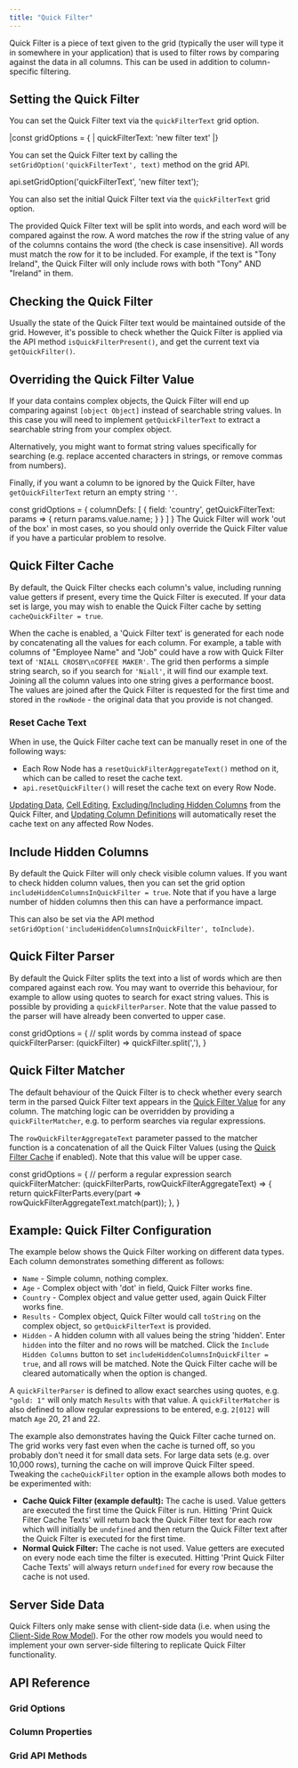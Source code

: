 ```yaml
---
title: "Quick Filter"
---
```


Quick Filter is a piece of text given to the grid (typically the user will type it in somewhere in your application) that is used to filter rows by comparing against the data in all columns. This can be used in addition to column-specific filtering.

## Setting the Quick Filter

<grid-example title='Quick Filter' name='quick-filter' type='generated'></grid-example>

<framework-specific-section frameworks="react">

You can set the Quick Filter text via the `quickFilterText` grid option.

<snippet>
|const gridOptions = {
|    quickFilterText: 'new filter text'
|}
</snippet>

</framework-specific-section>

<framework-specific-section frameworks="javascript,angular,vue">

You can set the Quick Filter text by calling the `setGridOption('quickFilterText', text)` method on the grid API.

<snippet>
api.setGridOption('quickFilterText', 'new filter text');
</snippet>

You can also set the initial Quick Filter text via the `quickFilterText` grid option.

</framework-specific-section>

The provided Quick Filter text will be split into words, and each word will be compared against the row. A word matches the row if the string value of any of the columns contains the word (the check is case insensitive). All words must match the row for it to be included. For example, if the text is "Tony Ireland", the Quick Filter will only include rows with both "Tony" AND "Ireland" in them.

## Checking the Quick Filter

Usually the state of the Quick Filter text would be maintained outside of the grid. However, it's possible to check whether the Quick Filter is applied via the API method `isQuickFilterPresent()`, and get the current text via `getQuickFilter()`.

## Overriding the Quick Filter Value

If your data contains complex objects, the Quick Filter will end up comparing against `[object Object]` instead of searchable string values. In this case you will need to implement `getQuickFilterText` to extract a searchable string from your complex object. 

Alternatively, you might want to format string values specifically for searching (e.g. replace accented characters in strings, or remove commas from numbers).

Finally, if you want a column to be ignored by the Quick Filter, have `getQuickFilterText` return an empty string `''`.

<snippet>
const gridOptions = {
    columnDefs: [
        {
            field: 'country',
            getQuickFilterText: params => {
                return params.value.name;
            }
        }
    ]
}
</snippet>


<note>
The Quick Filter will work 'out of the box' in most cases, so you should only override the Quick Filter value if you have a particular problem to resolve.
</note>

## Quick Filter Cache

By default, the Quick Filter checks each column's value, including running value getters if present, every time the Quick Filter is executed. If your data set is large, you may wish to enable the Quick Filter cache by setting `cacheQuickFilter = true`.

When the cache is enabled, a 'Quick Filter text' is generated for each node by concatenating all the values for each column. For example, a table with columns of "Employee Name" and "Job" could have a row with Quick Filter text of `'NIALL CROSBY\nCOFFEE MAKER'`. The grid then performs a simple string search, so if you search for `'Niall'`, it will find our example text. Joining all the column values into one string gives a performance boost. The values are joined after the Quick Filter is requested for the first time and stored in the `rowNode` - the original data that you provide is not changed.

### Reset Cache Text

When in use, the Quick Filter cache text can be manually reset in one of the following ways:

- Each Row Node has a `resetQuickFilterAggregateText()` method on it, which can be called to reset the cache text.
- `api.resetQuickFilter()` will reset the cache text on every Row Node.

[Updating Data](/data-update/), [Cell Editing](/cell-editing/), [Excluding/Including Hidden Columns](#include-hidden-columns) from the Quick Filter, and [Updating Column Definitions](/column-updating-definitions/) will automatically reset the cache text on any affected Row Nodes.

## Include Hidden Columns

By default the Quick Filter will only check visible column values. If you want to check hidden column values, then you can set the grid option `includeHiddenColumnsInQuickFilter = true`. Note that if you have a large number of hidden columns then this can have a performance impact.

This can also be set via the API method `setGridOption('includeHiddenColumnsInQuickFilter', toInclude)`.

## Quick Filter Parser

By default the Quick Filter splits the text into a list of words which are then compared against each row. You may want to override this behaviour, for example to allow using quotes to search for exact string values. This is possible by providing a `quickFilterParser`. Note that the value passed to the parser will have already been converted to upper case.

<snippet>
const gridOptions = {
    // split words by comma instead of space
    quickFilterParser: (quickFilter) => quickFilter.split(','),
}
</snippet>

## Quick Filter Matcher

The default behaviour of the Quick Filter is to check whether every search term in the parsed Quick Filter text appears in the [Quick Filter Value](#overriding-the-quick-filter-value) for any column. The matching logic can be overridden by providing a `quickFilterMatcher`, e.g. to perform searches via regular expressions.

The `rowQuickFilterAggregateText` parameter passed to the matcher function is a concatenation of all the Quick Filter Values (using the [Quick Filter Cache](#quick-filter-cache) if enabled). Note that this value will be upper case.

<snippet>
const gridOptions = {
    // perform a regular expression search
    quickFilterMatcher: (quickFilterParts, rowQuickFilterAggregateText) => {
        return quickFilterParts.every(part => rowQuickFilterAggregateText.match(part));
    },
}
</snippet>

## Example: Quick Filter Configuration

The example below shows the Quick Filter working on different data types. Each column demonstrates something different as follows:

- `Name` - Simple column, nothing complex.
- `Age` - Complex object with 'dot' in field, Quick Filter works fine.
- `Country` - Complex object and value getter used, again Quick Filter works fine.
- `Results` - Complex object, Quick Filter would call `toString` on the complex object, so `getQuickFilterText` is provided.
- `Hidden` - A hidden column with all values being the string 'hidden'. Enter `hidden` into the filter and no rows will be matched. Click the `Include Hidden Columns` button to set `includeHiddenColumnsInQuickFilter = true`, and all rows will be matched. Note the Quick Filter cache will be cleared automatically when the option is changed.

A `quickFilterParser` is defined to allow exact searches using quotes, e.g. `"gold: 1"` will only match `Results` with that value. A `quickFilterMatcher` is also defined to allow regular expressions to be entered, e.g. `2[012]` will match `Age` 20, 21 and 22.

The example also demonstrates having the Quick Filter cache turned on. The grid works very fast even when the cache is turned off, so you probably don't need it for small data sets. For large data sets (e.g. over 10,000 rows), turning the cache on will improve Quick Filter speed. Tweaking the `cacheQuickFilter` option in the example allows both modes to be experimented with:

- **Cache Quick Filter (example default):** The cache is used. Value getters are executed the first time the Quick Filter is run. Hitting 'Print Quick Filter Cache Texts' will return back the Quick Filter text for each row which will initially be `undefined` and then return the Quick Filter text after the Quick Filter is executed for the first time.
- **Normal Quick Filter:** The cache is not used. Value getters are executed on every node each time the filter is executed. Hitting 'Print Quick Filter Cache Texts' will always return `undefined` for every row because the cache is not used.

<grid-example title='Quick Filter Configuration' name='quick-filter-configuration' type='generated'></grid-example>

## Server Side Data

Quick Filters only make sense with client-side data (i.e. when using the [Client-Side Row Model](/client-side-model/)). For the other row models you would need to implement your own server-side filtering to replicate Quick Filter functionality.

## API Reference

### Grid Options

<api-documentation source='grid-options/properties.json' section='filter' names='["quickFilterText", "cacheQuickFilter", "includeHiddenColumnsInQuickFilter", "quickFilterParser", "quickFilterMatcher"]'></api-documentation>

### Column Properties

<api-documentation source='column-properties/properties.json' section='filtering' names='["getQuickFilterText"]'></api-documentation>

### Grid API Methods

<api-documentation source='grid-api/api.json' section='filter' names='["isQuickFilterPresent", "getQuickFilter"]'></api-documentation>

